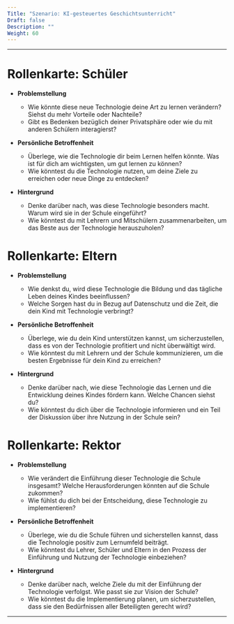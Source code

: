 ```yaml
---
Title: "Szenario: KI-gesteuertes Geschichtsunterricht"
Draft: false
Description: ""
Weight: 60
---
```






---

# Rollenkarte: Schüler

- **Problemstellung**
  - Wie könnte diese neue Technologie deine Art zu lernen verändern? Siehst du mehr Vorteile oder Nachteile?
  - Gibt es Bedenken bezüglich deiner Privatsphäre oder wie du mit anderen Schülern interagierst?

- **Persönliche Betroffenheit**
  - Überlege, wie die Technologie dir beim Lernen helfen könnte. Was ist für dich am wichtigsten, um gut lernen zu können?
  - Wie könntest du die Technologie nutzen, um deine Ziele zu erreichen oder neue Dinge zu entdecken?

- **Hintergrund**
  - Denke darüber nach, was diese Technologie besonders macht. Warum wird sie in der Schule eingeführt?
  - Wie könntest du mit Lehrern und Mitschülern zusammenarbeiten, um das Beste aus der Technologie herauszuholen?

# Rollenkarte: Eltern

- **Problemstellung**
  - Wie denkst du, wird diese Technologie die Bildung und das tägliche Leben deines Kindes beeinflussen?
  - Welche Sorgen hast du in Bezug auf Datenschutz und die Zeit, die dein Kind mit Technologie verbringt?

- **Persönliche Betroffenheit**
  - Überlege, wie du dein Kind unterstützen kannst, um sicherzustellen, dass es von der Technologie profitiert und nicht überwältigt wird.
  - Wie könntest du mit Lehrern und der Schule kommunizieren, um die besten Ergebnisse für dein Kind zu erreichen?

- **Hintergrund**
  - Denke darüber nach, wie diese Technologie das Lernen und die Entwicklung deines Kindes fördern kann. Welche Chancen siehst du?
  - Wie könntest du dich über die Technologie informieren und ein Teil der Diskussion über ihre Nutzung in der Schule sein?

# Rollenkarte: Rektor

- **Problemstellung**
  - Wie verändert die Einführung dieser Technologie die Schule insgesamt? Welche Herausforderungen könnten auf die Schule zukommen?
  - Wie fühlst du dich bei der Entscheidung, diese Technologie zu implementieren?

- **Persönliche Betroffenheit**
  - Überlege, wie du die Schule führen und sicherstellen kannst, dass die Technologie positiv zum Lernumfeld beiträgt.
  - Wie könntest du Lehrer, Schüler und Eltern in den Prozess der Einführung und Nutzung der Technologie einbeziehen?

- **Hintergrund**
  - Denke darüber nach, welche Ziele du mit der Einführung der Technologie verfolgst. Wie passt sie zur Vision der Schule?
  - Wie könntest du die Implementierung planen, um sicherzustellen, dass sie den Bedürfnissen aller Beteiligten gerecht wird?

---

